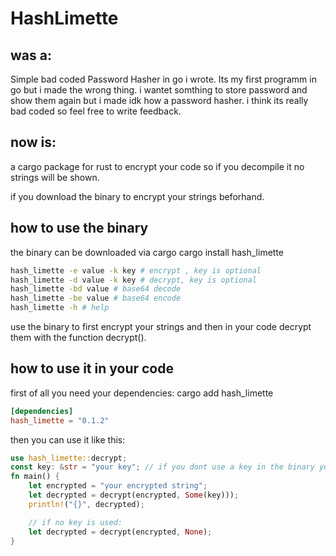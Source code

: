 # HashLimette

## was a:


Simple bad coded Password Hasher in go i wrote.
Its my first programm in go but i made the wrong thing.
i wantet somthing to store password and show them again but i made idk how a password hasher.
i think its really bad coded so feel free to write feedback.


## now is:

a cargo package for rust to encrypt your code so if you decompile it no strings will be shown.

if you download the binary to encrypt your strings beforhand.

## how to use the binary

the binary can be downloaded via cargo
cargo install hash_limette

```bash
hash_limette -e value -k key # encrypt , key is optional
hash_limette -d value -k key # decrypt, key is optional
hash_limette -bd value # base64 decode
hash_limette -be value # base64 encode
hash_limette -h # help
```
use the binary to first encrypt your strings and then in your code decrypt them with the function decrypt().

## how to use it in your code

first of all you need your dependencies:
cargo add hash_limette

```toml
[dependencies]
hash_limette = "0.1.2"
```

then you can use it like this:
```rust
use hash_limette::decrypt;
const key: &str = "your key"; // if you dont use a key in the binary you dont need to use one here the default key wil be used
fn main() {
    let encrypted = "your encrypted string";
    let decrypted = decrypt(encrypted, Some(key)));
    println!("{}", decrypted);

    // if no key is used:
    let decrypted = decrypt(encrypted, None);
}
```